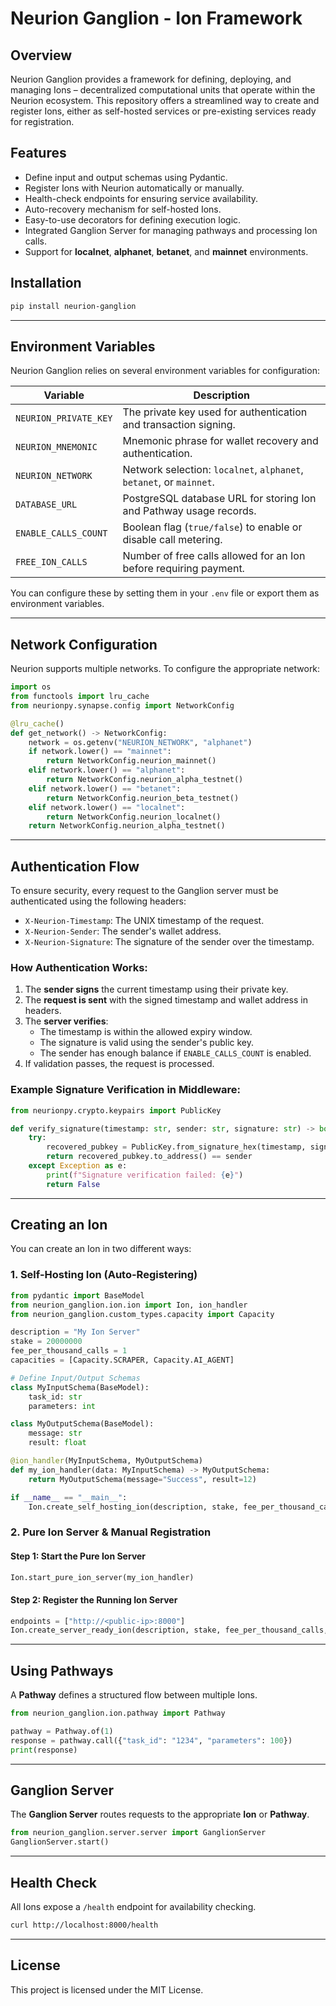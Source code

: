 # Neurion Ganglion - Ion Framework

## Overview
Neurion Ganglion provides a framework for defining, deploying, and managing Ions – decentralized computational units that operate within the Neurion ecosystem. This repository offers a streamlined way to create and register Ions, either as self-hosted services or pre-existing services ready for registration.

## Features
- Define input and output schemas using Pydantic.
- Register Ions with Neurion automatically or manually.
- Health-check endpoints for ensuring service availability.
- Auto-recovery mechanism for self-hosted Ions.
- Easy-to-use decorators for defining execution logic.
- Integrated Ganglion Server for managing pathways and processing Ion calls.
- Support for **localnet**, **alphanet**, **betanet**, and **mainnet** environments.

## Installation

```sh
pip install neurion-ganglion
```

---
## Environment Variables
Neurion Ganglion relies on several environment variables for configuration:

| Variable | Description |
|----------|-------------|
| `NEURION_PRIVATE_KEY` | The private key used for authentication and transaction signing. |
| `NEURION_MNEMONIC` | Mnemonic phrase for wallet recovery and authentication. |
| `NEURION_NETWORK` | Network selection: `localnet`, `alphanet`, `betanet`, or `mainnet`. |
| `DATABASE_URL` | PostgreSQL database URL for storing Ion and Pathway usage records. |
| `ENABLE_CALLS_COUNT` | Boolean flag (`true/false`) to enable or disable call metering. |
| `FREE_ION_CALLS` | Number of free calls allowed for an Ion before requiring payment. |

You can configure these by setting them in your `.env` file or export them as environment variables.

---
## Network Configuration

Neurion supports multiple networks. To configure the appropriate network:

```python
import os
from functools import lru_cache
from neurionpy.synapse.config import NetworkConfig

@lru_cache()
def get_network() -> NetworkConfig:
    network = os.getenv("NEURION_NETWORK", "alphanet")
    if network.lower() == "mainnet":
        return NetworkConfig.neurion_mainnet()
    elif network.lower() == "alphanet":
        return NetworkConfig.neurion_alpha_testnet()
    elif network.lower() == "betanet":
        return NetworkConfig.neurion_beta_testnet()
    elif network.lower() == "localnet":
        return NetworkConfig.neurion_localnet()
    return NetworkConfig.neurion_alpha_testnet()
```

---
## Authentication Flow
To ensure security, every request to the Ganglion server must be authenticated using the following headers:

- `X-Neurion-Timestamp`: The UNIX timestamp of the request.
- `X-Neurion-Sender`: The sender's wallet address.
- `X-Neurion-Signature`: The signature of the sender over the timestamp.

### How Authentication Works:
1. The **sender signs** the current timestamp using their private key.
2. The **request is sent** with the signed timestamp and wallet address in headers.
3. The **server verifies**:
   - The timestamp is within the allowed expiry window.
   - The signature is valid using the sender's public key.
   - The sender has enough balance if `ENABLE_CALLS_COUNT` is enabled.
4. If validation passes, the request is processed.

### Example Signature Verification in Middleware:
```python
from neurionpy.crypto.keypairs import PublicKey

def verify_signature(timestamp: str, sender: str, signature: str) -> bool:
    try:
        recovered_pubkey = PublicKey.from_signature_hex(timestamp, signature)
        return recovered_pubkey.to_address() == sender
    except Exception as e:
        print(f"Signature verification failed: {e}")
        return False
```

---
## Creating an Ion
You can create an Ion in two different ways:

### 1. Self-Hosting Ion (Auto-Registering)
```python
from pydantic import BaseModel
from neurion_ganglion.ion.ion import Ion, ion_handler
from neurion_ganglion.custom_types.capacity import Capacity

description = "My Ion Server"
stake = 20000000
fee_per_thousand_calls = 1
capacities = [Capacity.SCRAPER, Capacity.AI_AGENT]

# Define Input/Output Schemas
class MyInputSchema(BaseModel):
    task_id: str
    parameters: int

class MyOutputSchema(BaseModel):
    message: str
    result: float

@ion_handler(MyInputSchema, MyOutputSchema)
def my_ion_handler(data: MyInputSchema) -> MyOutputSchema:
    return MyOutputSchema(message="Success", result=12)

if __name__ == "__main__":
    Ion.create_self_hosting_ion(description, stake, fee_per_thousand_calls, capacities, my_ion_handler).start()
```

### 2. Pure Ion Server & Manual Registration
#### **Step 1: Start the Pure Ion Server**
```python
Ion.start_pure_ion_server(my_ion_handler)
```
#### **Step 2: Register the Running Ion Server**
```python
endpoints = ["http://<public-ip>:8000"]
Ion.create_server_ready_ion(description, stake, fee_per_thousand_calls, capacities, MyInputSchema, MyOutputSchema, endpoints).register_ion()
```

---
## Using Pathways
A **Pathway** defines a structured flow between multiple Ions.

```python
from neurion_ganglion.ion.pathway import Pathway

pathway = Pathway.of(1)
response = pathway.call({"task_id": "1234", "parameters": 100})
print(response)
```

---
## Ganglion Server
The **Ganglion Server** routes requests to the appropriate **Ion** or **Pathway**.

```python
from neurion_ganglion.server.server import GanglionServer
GanglionServer.start()
```

---
## Health Check
All Ions expose a `/health` endpoint for availability checking.
```sh
curl http://localhost:8000/health
```

---
## License
This project is licensed under the MIT License.

